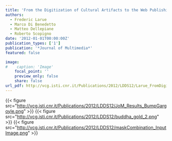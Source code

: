 ```yaml
---
title: 'From the Digitization of Cultural Artifacts to the Web Publishing of Digital 3D Collections: an Automatic Pipeline for Knowledge Sharing'
authors:
  - Frederic Larue
  - Marco Di Benedetto
  - Matteo Dellepiane
  - Roberto Scopigno
date: '2012-01-01T00:00:00Z'
publication_types: ['1']
publication: '*Journal of Multimedia*'
featured: false

image:
#    caption: 'Image'
    focal_point: ''
    preview_only: false
    share: false
url_pdf: http://vcg.isti.cnr.it/Publications/2012/LDDS12/Larue_FromDigitization.pdf
---
```

{{< figure src="http://vcg.isti.cnr.it/Publications/2012/LDDS12/JoM_Results_BumpGargoyle.png" >}}
{{< figure src="http://vcg.isti.cnr.it/Publications/2012/LDDS12/buddha_gold_2.png" >}}
{{< figure src="http://vcg.isti.cnr.it/Publications/2012/LDDS12/maskCombination_InputImage.png" >}}
